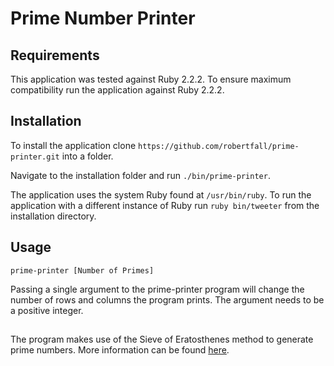 # Prime Number Printer
## Requirements 
This application was tested against Ruby 2.2.2. To ensure maximum compatibility run the application against Ruby 2.2.2.

## Installation
To install the application clone `https://github.com/robertfall/prime-printer.git` into a folder. 

Navigate to the installation folder and run `./bin/prime-printer`.

The application uses the system Ruby found at `/usr/bin/ruby`. To run the application with a different instance of Ruby run `ruby bin/tweeter` from the installation directory.

## Usage
`prime-printer [Number of Primes]`

Passing a single argument to the prime-printer program will change the number of rows and columns the program prints. The argument needs to be a positive integer.

##
The program makes use of the Sieve of Eratosthenes method to generate prime numbers. More information can be found [here](https://en.wikipedia.org/wiki/Sieve_of_Eratosthenes).
